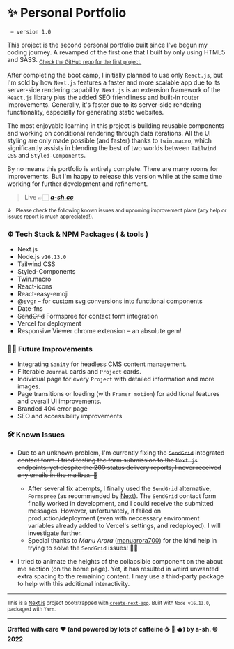 # ✨ Personal Portfolio

```
 → version 1.0
```



This project is the second personal portfolio built since I've begun my coding journey. A revamped of the first one that I built by only using HTML5 and SASS. <sub> [Check the GitHub repo for the first project.](https://github.com/a-sh-dev/T1A2_Portfolio)</sub>

After completing the boot camp, I initially planned to use only `React.js`, but I'm sold by how `Next.js` features a faster and more scalable app due to its server-side rendering capability. `Next.js` is an extension framework of the `React.js` library plus the added SEO friendliness and built-in router improvements. Generally, it's faster due to its server-side rendering functionality, especially for generating static websites.

The most enjoyable learning in this project is building reusable components and working on conditional rendering through data iterations. All the UI styling are only made possible (and faster) thanks to `twin.macro`, which significantly assists in blending the best of two worlds between `Tailwind CSS` and `Styled-Components`. 

By no means this portfolio is entirely complete. There are many rooms for improvements. But I'm happy to release this version while at the same time working for further development and refinement.

> Live   👉🏻    [***a-sh.cc***](https://www.a-sh.cc)

<sub>&darr;   Please check the following known issues and upcoming improvement plans (any help or issues report is much appreciated!). </sub>



### ⚙️ Tech Stack & NPM Packages ( & tools )

- Next.js
- Node.js `v16.13.0`
- Tailwind CSS
- Styled-Components
- Twin.macro
- React-icons
- React-easy-emoji
- @svgr – for custom svg conversions into functional components
- Date-fns
- <s>SendGrid</s> Formspree for contact form integration
- Vercel for deployment
- Responsive Viewer chrome extension – an absolute gem!



### 💪🏼  Future Improvements

- Integrating `Sanity` for headless CMS content management.
- Filterable `Journal` cards and `Project` cards.
- Individual page for every `Project` with detailed information and more images.
- Page transitions or loading (with `Framer motion`) for additional features and overall UI improvements.
- Branded 404 error page
- SEO and accessibility improvements 



### 🛠  Known Issues

- <s>Due to an unknown problem, I'm currently fixing the `SendGrid` integrated contact form. I tried testing the form submission to the `Next.js` endpoints, yet despite the 200 status delivery reports, I never received any emails in the mailbox. 🥲</s> 
  - After several fix attempts, I finally used the `SendGrid` alternative, `Formspree` (as recommended by [Next](https://vercel.com/guides/deploying-react-forms-using-formspree-with-vercel)). The `SendGrid` contact form finally worked in development, and I could receive the submitted messages. However, unfortunately, it failed on production/deployment (even with neccessary environment variables already added to Vercel's settings, and redeployed). I will investigate further.
  - Special thanks to *Manu Arora* ([manuarora700](https://github.com/manuarora700)) for the kind help in trying to solve the `SendGrid` issues! 🙌🏼
  
- I tried to animate the heights of the collapsible component on the about me section (on the home page). Yet, it has resulted in weird unwanted extra spacing to the remaining content. I may use a third-party package to help with this additional interactivity.



---



<sub>This is a [Next.js](https://nextjs.org/) project bootstrapped with [`create-next-app`](https://github.com/vercel/next.js/tree/canary/packages/create-next-app). Built with `Node v16.13.0`, packaged with `Yarn`.</sub>



---

**Crafted with care ❤ (and powered by lots of caffeine ☕️ 🍵 🫖) by a-sh. © 2022**
